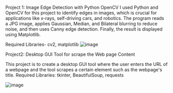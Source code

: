 Project 1: Image Edge Detection with Python OpenCV
I used Python and OpenCV for this project to identify edges in images, which is crucial for applications like x-rays, self-driving cars, and robotics. The program reads a JPG image, applies Gaussian, Median, and Bilateral blurring to reduce noise, and then uses Canny edge detection. Finally, the result is displayed using Matplotlib.

Required Libraries- cv2, matplotlib
![image](https://github.com/user-attachments/assets/ec4fa34b-4491-4151-8d1a-80928036e01a)

Project2: Desktop GUI Tool for scrape the Web page Content

 This project is to create a desktop GUI tool where the user enters the URL of a webpage and the tool scrapes a certain element such as the webpage's title.
 Required Libraries: tkinter, BeautifulSoup, requests
 
 ![image](https://github.com/user-attachments/assets/0e3f7813-e0e1-4b6e-a60c-31ef30e90aec)

